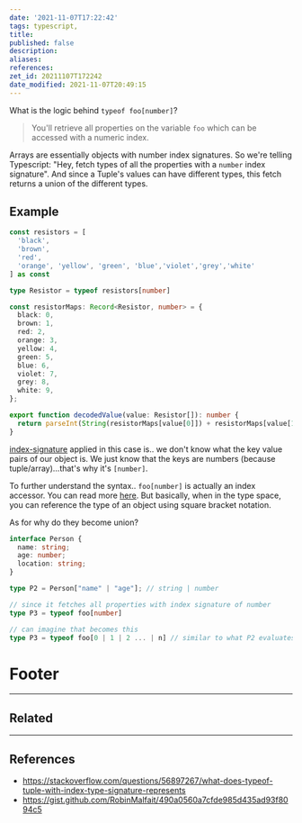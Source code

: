 ```yaml
---
date: '2021-11-07T17:22:42'
tags: typescript,
title:
published: false
description:
aliases:
references:
zet_id: 20211107T172242
date_modified: 2021-11-07T20:49:15
---
```


What is the logic behind `typeof foo[number]`?

> You'll retrieve all properties on the variable `foo` which can be accessed with a numeric index.

Arrays are essentially objects with number index signatures. So we're telling Typescript: "Hey, fetch types of all the properties with a `number` index signature". And since a Tuple's values can have different types, this fetch returns a union of the different types.

## Example

```ts
const resistors = [
  'black',
  'brown',
  'red',
  'orange', 'yellow', 'green', 'blue','violet','grey','white'
] as const

type Resistor = typeof resistors[number]

const resistorMaps: Record<Resistor, number> = {
  black: 0,
  brown: 1,
  red: 2,
  orange: 3,
  yellow: 4,
  green: 5,
  blue: 6,
  violet: 7,
  grey: 8,
  white: 9,
};

export function decodedValue(value: Resistor[]): number {
  return parseInt(String(resistorMaps[value[0]]) + resistorMaps[value[1]]);
}

```

[index-signature](index-signature.md) applied in this case is.. we don't know what the key value pairs of our object is. We just know that the keys are numbers (because tuple/array)...that's why it's `[number]`.

To further understand the syntax.. `foo[number]` is actually an index accessor. You can read more [here](https://dev.to/dwjohnston/what-s-going-on-with-index-types-in-typescript-1dln). But basically, when in the type space, you can reference the type of an object using square bracket notation.

As for why do they become union?

```ts
interface Person {
  name: string;
  age: number;
  location: string;
}

type P2 = Person["name" | "age"]; // string | number

// since it fetches all properties with index signature of number
type P3 = typeof foo[number]

// can imagine that becomes this
type P3 = typeof foo[0 | 1 | 2 ... | n] // similar to what P2 evaluates to
```

# Footer

---

## Related

---

## References

- https://stackoverflow.com/questions/56897267/what-does-typeof-tuple-with-index-type-signature-represents
- https://gist.github.com/RobinMalfait/490a0560a7cfde985d435ad93f8094c5